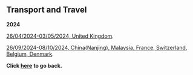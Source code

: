 ## Transport and Travel

**2024**

[26/04/2024-03/05/2024, United Kingdom](https://wqgcx.github.io/transport/20240426UK).

[26/09/2024-08/10/2024, China(Nanjing), Malaysia, France, Switzerland, Belgium, Denmark](https://wqgcx.github.io/transport/20240926FR).

**Click [here](https://wqgcx.github.io/) to go back.**
